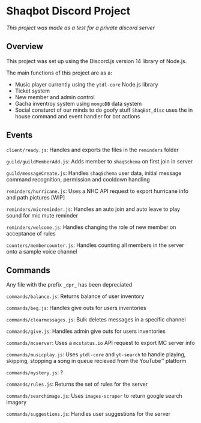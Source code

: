 # Shaqbot Discord Project  
*This project was made as a test for a private discord server*

## Overview
This project was set up using the Discord.js version 14 library of Node.js.

The main functions of this project are as a: 
- Music player currently using  the `ytdl-core` Node.js library
- Ticket system 
- New member and admin control
- Gacha inventroy system using `mongoDB` data system
- Social consturct of our minds to do goofy stuff
`ShaqBot_disc` uses the in house command and event handler for bot actions

## Events
`client/ready.js`: Handles and exports the files in the `reminders` folder

`guild/guildMemberAdd.js`: Adds member to `shaqSchema` on first join in server

`guild/messageCreate.js`: Handles `shaqSchema` user data, initial message command recognition, permission and cooldown handling

`reminders/hurricane.js`: Uses a NHC API request to export hurricane info and path pictures [WIP]

`reminders/micreminder.js`: Handles an auto join and auto leave to play sound for mic mute reminder

`reminders/welcome.js`: Handles changing the role of new member on acceptance of rules 

`counters/membercounter.js`: Handles counting all members in the server onto a sample voice channel

## Commands
Any file with the prefix `_dpr_` has been depreciated

`commands/balance.js`: Returns balance of user inventory

`commands/beg.js`: Handles give outs for users inventories 

`commands/clearmessages.js`: Bulk deletes messages in a specific channel

`commands/give.js`: Handles admin give outs for users inventories 

`commands/mcserver`: Uses a `mcstatus.io` API request to export MC server info

`commands/musicplay.js`: Uses `ytdl-core` and `yt-search` to handle playing, skipping, stopping a song in queue recieved from the YouTube™ platform

`commands/mystery.js`: ?

`commands/rules.js`: Returns the set of rules for the server

`commands/searchimage.js`: Uses `images-scraper` to return google search imagery

`commands/suggestions.js`: Handles user suggestions for the server 
